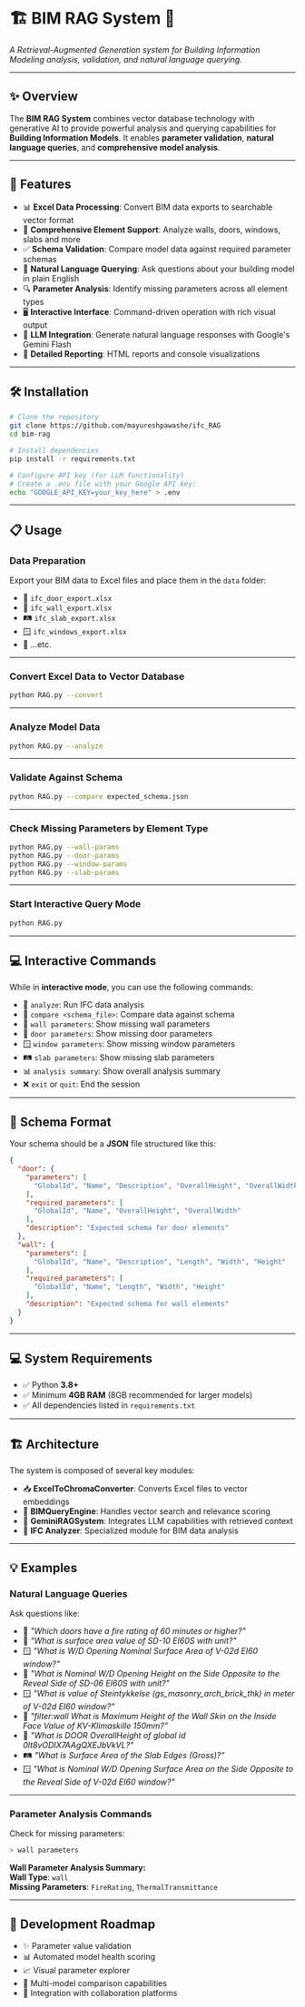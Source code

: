 # 🏗️ **BIM RAG System** 🤖  
*A Retrieval-Augmented Generation system for Building Information Modeling analysis, validation, and natural language querying.*

---

## ✨ **Overview**  
The **BIM RAG System** combines vector database technology with generative AI to provide powerful analysis and querying capabilities for **Building Information Models**. It enables **parameter validation**, **natural language queries**, and **comprehensive model analysis**.

---

## 🚀 **Features**

- 📊 **Excel Data Processing**: Convert BIM data exports to searchable vector format  
- 🏢 **Comprehensive Element Support**: Analyze walls, doors, windows, slabs and more  
- ✅ **Schema Validation**: Compare model data against required parameter schemas  
- 💬 **Natural Language Querying**: Ask questions about your building model in plain English  
- 🔍 **Parameter Analysis**: Identify missing parameters across all element types  
- 🖥️ **Interactive Interface**: Command-driven operation with rich visual output  
- 🧠 **LLM Integration**: Generate natural language responses with Google's Gemini Flash  
- 📝 **Detailed Reporting**: HTML reports and console visualizations  

---

## 🛠️ **Installation**

```bash
# Clone the repository
git clone https://github.com/mayureshpawashe/ifc_RAG
cd bim-rag

# Install dependencies
pip install -r requirements.txt

# Configure API key (for LLM functionality)
# Create a .env file with your Google API key:
echo "GOOGLE_API_KEY=your_key_here" > .env
```

---

## 📋 **Usage**

### **Data Preparation**
Export your BIM data to Excel files and place them in the `data` folder:

- 🚪 `ifc_door_export.xlsx`  
- 🧱 `ifc_wall_export.xlsx`  
- 🛤️ `ifc_slab_export.xlsx`  
- 🪟 `ifc_windows_export.xlsx`  
- 📁 ...etc.

---

### **Convert Excel Data to Vector Database**
```bash
python RAG.py --convert
```

---

### **Analyze Model Data**
```bash
python RAG.py --analyze
```

---

### **Validate Against Schema**
```bash
python RAG.py --compare expected_schema.json
```

---

### **Check Missing Parameters by Element Type**
```bash
python RAG.py --wall-params
python RAG.py --door-params
python RAG.py --window-params
python RAG.py --slab-params
```

---

### **Start Interactive Query Mode**
```bash
python RAG.py
```

---

## 💻 **Interactive Commands**

While in **interactive mode**, you can use the following commands:

- 🔎 `analyze`: Run IFC data analysis  
- 🔄 `compare <schema_file>`: Compare data against schema  
- 🧱 `wall parameters`: Show missing wall parameters  
- 🚪 `door parameters`: Show missing door parameters  
- 🪟 `window parameters`: Show missing window parameters  
- 🛤️ `slab parameters`: Show missing slab parameters  
- 📊 `analysis summary`: Show overall analysis summary  
- ❌ `exit` or `quit`: End the session  

---

## 📝 **Schema Format**

Your schema should be a **JSON** file structured like this:

```json
{
  "door": {
    "parameters": [
      "GlobalId", "Name", "Description", "OverallHeight", "OverallWidth"
    ],
    "required_parameters": [
      "GlobalId", "Name", "OverallHeight", "OverallWidth"
    ],
    "description": "Expected schema for door elements"
  },
  "wall": {
    "parameters": [
      "GlobalId", "Name", "Description", "Length", "Width", "Height"
    ],
    "required_parameters": [
      "GlobalId", "Name", "Length", "Width", "Height"
    ],
    "description": "Expected schema for wall elements"
  }
}
```

---

## 💻 **System Requirements**

- ✅ Python **3.8+**  
- ✅ Minimum **4GB RAM** (8GB recommended for larger models)  
- ✅ All dependencies listed in `requirements.txt`  

---

## 🏗️ **Architecture**

The system is composed of several key modules:

- 📥 **ExcelToChromaConverter**: Converts Excel files to vector embeddings  
- 🔎 **BIMQueryEngine**: Handles vector search and relevance scoring  
- 🧠 **GeminiRAGSystem**: Integrates LLM capabilities with retrieved context  
- 🔧 **IFC Analyzer**: Specialized module for BIM data analysis  

---

## 💡 **Examples**

### **Natural Language Queries**

Ask questions like:

- 🚪 *"Which doors have a fire rating of 60 minutes or higher?"*  
- 🧱 *"What is surface area value of SD-10 EI60S with unit?"*  
- 🪟 *"What is W/D Opening Nominal Surface Area of V-02d EI60 window?"*  
- 🚪 *"What is Nominal W/D Opening Height on the Side Opposite to the Reveal Side of SD-06 EI60S with unit?"*  
- 🪟 *"What is value of Steintykkelse (gs_masonry_arch_brick_thk) in meter of V-02d EI60 window?"*  
- 🧱 *"filter:wall What is Maximum Height of the Wall Skin on the Inside Face Value of KV-Klimaskille 150mm?"*  
- 🚪 *"What is DOOR OverallHeight of global id 0lt8vODIX7AAgQXEJbVkVL?"*  
- 🛤️ *"What is Surface Area of the Slab Edges (Gross)?"*  
- 🪟 *"What is Nominal W/D Opening Surface Area on the Side Opposite to the Reveal Side of V-02d EI60 window?"*

---

### **Parameter Analysis Commands**
Check for missing parameters:
```bash
> wall parameters
```
**Wall Parameter Analysis Summary:**  
**Wall Type**: `wall`  
**Missing Parameters**: `FireRating`, `ThermalTransmittance`

---

## 🔮 **Development Roadmap**

- ✨ Parameter value validation  
- 📊 Automated model health scoring  
- 📈 Visual parameter explorer  
- 🔄 Multi-model comparison capabilities  
- 🤝 Integration with collaboration platforms  
